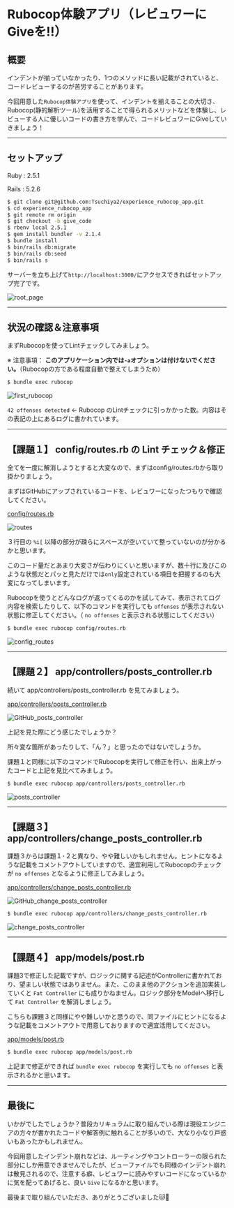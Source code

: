 # Rubocop体験アプリ（レビュワーにGiveを!!）

## 概要

インデントが揃っていなかったり、1つのメソッドに長い記載がされていると、コードレビューするのが苦労することがあります。


今回用意した`Rubocop体験アプリ`を使って、インデントを揃えることの大切さ、Rubocop(静的解析ツール)を活用することで得られるメリットなどを体験し、レビューする人に優しいコードの書き方を学んで、コードレビュワーにGiveしていきましょう！

---

## セットアップ

Ruby : 2.5.1

Rails : 5.2.6

```bash
$ git clone git@github.com:Tsuchiya2/experience_rubocop_app.git
$ cd experience_rubocop_app
$ git remote rm origin
$ git checkout -b give_code
$ rbenv local 2.5.1
$ gem install bundler -v 2.1.4
$ bundle install
$ bin/rails db:migrate
$ bin/rails db:seed
$ bin/rails s
```

サーバーを立ち上げて`http://localhost:3000/`にアクセスできればセットアップ完了です。

![root_page](/public/readme_images/root_page.jpg)

---

## 状況の確認＆注意事項

まずRubocopを使ってLintチェックしてみましょう。

※ 注意事項： **このアプリケーション内では`-a`オプションは付けないでください。**（Rubocopの方である程度自動で整えてしまうため）

```bash
$ bundle exec rubocop
```
![first_rubocop](/public/readme_images/first_rubocop.jpg)

`42 offenses detected` ← Rubocop のLintチェックに引っかかった数。内容はその表記の上にあるログに書かれています。

---

## 【課題１】 config/routes.rb の Lint チェック＆修正

全てを一度に解消しようとすると大変なので、まずはconfig/routes.rbから取り掛かりましょう。

まずはGitHubにアップされているコードを、レビュワーになったつもりで確認してください。

[config/routes.rb](https://github.com/Tsuchiya2/experience_rubocop_app/blob/main/config/routes.rb)

![routes](/public/readme_images/github-routes.jpg)

３行目の `%i[` 以降の部分が疎らにスペースが空いていて整っていないのが分かるかと思います。

このコード量だとあまり大変さが伝わりにくいと思いますが、数十行に及びこのような状態だとパッと見ただけでは`only`設定されている項目を把握するのも大変になってしまいます。

Rubocopを使うとどんなログが返ってくるのかを試してみて、表示されてログ内容を検索したりして、以下のコマンドを実行しても `offenses` が表示されない状態に修正してください。（ `no offenses` と表示される状態にしてください）

```bash
$ bundle exec rubocop config/routes.rb
```

![config_routes](/public/readme_images/config_routes.jpg)

---

## 【課題２】 app/controllers/posts_controller.rb

続いて app/controllers/posts_controller.rb を見てみましょう。

[app/controllers/posts_controller.rb](https://github.com/Tsuchiya2/experience_rubocop_app/blob/main/app/controllers/posts_controller.rb)

![GitHub_posts_controller](/public/readme_images/github-posts_controller.jpg)

上記を見た際にどう感じたでしょうか？

所々変な箇所があったりして、「ん？」と思ったのではないでしょうか。

課題１と同様に以下のコマンドでRubocopを実行して修正を行い、出来上がったコードと上記を見比べてみましょう。

```bash
$ bundle exec rubocop app/controllers/posts_controller.rb
```

![posts_controller](/public/readme_images/posts_controller.jpg)

---

## 【課題３】 app/controllers/change_posts_controller.rb

課題３からは課題１･２と異なり、やや難しいかもしれません。ヒントになるような記載をコメントアウトしていますので、適宜利用してRubocopのチェックが `no offenses` となるように修正してみましょう。

[app/controllers/change_posts_controller.rb](https://github.com/Tsuchiya2/experience_rubocop_app/blob/main/app/controllers/change_posts_controller.rb)

![GitHub_change_posts_controller](/public/readme_images/github-change_posts_controller.jpg)

```bash
$ bundle exec rubocop app/controllers/change_posts_controller.rb
```

![change_posts_controller](/public/readme_images/change_posts_controller.jpg)

---

## 【課題４】 app/models/post.rb

課題3で修正した記載ですが、ロジックに関する記述がControllerに書かれており、望ましい状態ではありません。また、このまま他のアクションを追加実装していくと `Fat Controller` にも成りかねません。ロジック部分をModelへ移行して `Fat Controller` を解消しましょう。

こちらも課題３と同様にやや難しいかと思うので、同ファイルにヒントになるような記載をコメントアウトで用意しておりますので適宜活用してください。

[app/models/post.rb](https://github.com/Tsuchiya2/experience_rubocop_app/blob/main/app/models/post.rb)

```bash
$ bundle exec rubocop app/models/post.rb
```

上記まで修正ができれば `bundle exec rubocop` を実行しても `no offenses` と表示されるかと思います。

---

## 最後に

いかがでしたでしょうか？普段カリキュラムに取り組んでいる際は現役エンジニアの方々が書かれたコードや解答例に触れることが多いので、大なり小なり戸惑いもあったかもしれません。

今回用意したインデント崩れなどは、ルーティングやコントローラーの限られた部分にしか用意できませんでしたが、ビューファイルでも同様のインデント崩れは散見されるので、注意する癖、レビュワーに読みやすいコードになっているかに気を配ってあげると、良い `Give` になるかと思います。


最後まで取り組んでいただき、ありがとうございました🐱🐾
